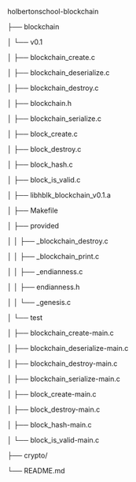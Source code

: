 holbertonschool-blockchain

├── blockchain

│   └── v0.1

│       ├── blockchain_create.c

│       ├── blockchain_deserialize.c

│       ├── blockchain_destroy.c

│       ├── blockchain.h

│       ├── blockchain_serialize.c

│       ├── block_create.c

│       ├── block_destroy.c

│       ├── block_hash.c

│       ├── block_is_valid.c

│       ├── libhblk_blockchain_v0.1.a

│       ├── Makefile

│       ├── provided

│       │   ├── _blockchain_destroy.c

│       │   ├── _blockchain_print.c

│       │   ├── _endianness.c

│       │   ├── endianness.h

│       │   └── _genesis.c

│       └── test

│           ├── blockchain_create-main.c

│           ├── blockchain_deserialize-main.c

│           ├── blockchain_destroy-main.c

│           ├── blockchain_serialize-main.c

│           ├── block_create-main.c

│           ├── block_destroy-main.c

│           ├── block_hash-main.c

│           └── block_is_valid-main.c

├── crypto/

└── README.md

